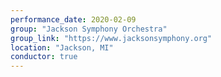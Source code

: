 ```yaml
---
performance_date: 2020-02-09
group: "Jackson Symphony Orchestra"
group_link: "https://www.jacksonsymphony.org"
location: "Jackson, MI"
conductor: true
---
```

